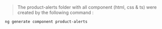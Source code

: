 > The product-alerts folder with all component (html, css & ts) were created by the following command : 


````angular
ng generate component product-alerts
````